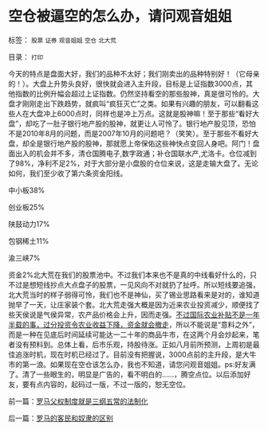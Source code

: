 # 空仓被逼空的怎么办，请问观音姐姐

标签： `股票` `证券` `观音姐姐` `空仓` `北大荒` 

目录： `打印`

今天的特点是盘面大好，我们的品种不太好；我们刚卖出的品种特别好！（它母亲的！）。大盘上升势头良好，很快就会进入主升段，目标是上证指数3000点，其他指数的比例升幅会超过上证指数。仍然坚持看空的那些股神，真是很可怜的。大盘才刚刚走出下跌趋势，就疯叫“疯狂灭亡”之类。如果有兴趣的朋友，可以翻看这些人在大盘冲上6000点时，同样也是冲上万点。这就是股神嘛！至于那些“看好大盘”，却吃了一肚子银行地产股的股神，就更让人可怜了。银行地产股见顶，恐怕不是2010年8月的问题，而是2007年10月的问题吧？（笑笑）。至于那些不看好大盘，却全是银行地产股的股神，那就愿上帝保佑这些神快点变回人身吧。阿门！盘面出入的机会并不多，清仓国腾电子,数字政通；补仓国联水产,尤洛卡。仓位减到了98%，净利不足2%，对于大部分是小盘股的仓位来说，这是走输大盘了。无论如何，我们至少收了第六条资金阳线。

中小板38%

创业板25%

陕鼓动力17%

包钢稀土11%

渝三峡7%

资金2%北大荒在我们的股票池中。不过我们本来也不是真的中线看好什么的，只不过是想短线抄点大点盘子的股票，一见风向不对就扔了扯呼。所以短线要追强，北大荒当时的样子弱得可怜，我们也不是神仙，买了锡业思路看来是对的，谁知道抛早了一天，让庄家装个套。北大荒走强大概是因为近来农业投资减少，顺便找了些天侯说是气侯异常，农产品价格会上升，因而走强。[不过国际农业补贴不是一年半载的事，过分投资令农业收益下降，资金就会撤走](../../../2010/5/28/食品价格波动未必通货膨胀小心计划经济.md)，所以不能说是“意料之外”，而是一种在见底后时间延续可能达一二十年的商品牛市，在这两个月会炒起来，笔者没有预料到。总体上看，后市乐观，持股待涨。正如八月前所预测，上周初是最佳追涨时机，现在时机已经过了。目前没有把握说，3000点前的主升段，是大牛市的第一浪。如果现在空仓该怎么办，我也不知道，请您问观音姐姐。ps:好友满了。清了一些眼生的，明显是广告的，看不明白的……，腾空点位。以后添加好友，要有点内容的，起码过一版，不过一版的，恕无空位。



前一篇：[罗马父权制度就是三纲五常的法制化](../../../2010/8/8/罗马父权制度就是三纲五常的法制化.md)

后一篇：[罗马的客民和奴隶的区别](../../../2010/8/9/罗马的客民和奴隶的区别.md)
